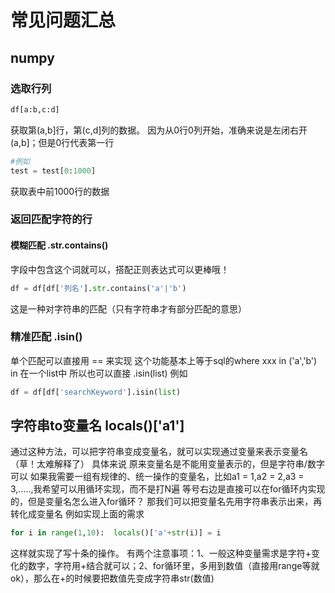 # 常见问题汇总

## numpy

### 选取行列

```python
df[a:b,c:d]
```

获取第(a,b]行，第(c,d]列的数据。
因为从0行0列开始，准确来说是左闭右开(a,b]；但是0行代表第一行
```python
#例如
test = test[0:1000]
```
获取表中前1000行的数据
### 返回匹配字符的行
#### 模糊匹配 .str.contains()
字段中包含这个词就可以，搭配正则表达式可以更棒哦！
```python
df = df[df['列名'].str.contains('a'|'b')
```
这是一种对字符串的匹配（只有字符串才有部分匹配的意思）
### 精准匹配 .isin()
单个匹配可以直接用 == 来实现
这个功能基本上等于sql的where xxx in ('a','b')
in 在一个list中
所以也可以直接 .isin(list)
例如
```python
df = df[df['searchKeyword'].isin(list)
```
## 字符串to变量名 locals()['a1']
通过这种方法，可以把字符串变成变量名，就可以实现通过变量来表示变量名（草！太难解释了）
具体来说
原来变量名是不能用变量表示的，但是字符串/数字可以
如果我需要一组有规律的、统一操作的变量名，比如a1 = 1,a2 = 2,a3 = 3,.....,我希望可以用循环实现，而不是打N遍
等号右边是直接可以在for循环内实现的，但是变量名怎么进入for循环？
那我们可以把变量名先用字符串表示出来，再转化成变量名
例如实现上面的需求
```python
for i in range(1,10):  locals()['a'+str(i)] = i
```
这样就实现了写十条的操作。
有两个注意事项：1、一般这种变量需求是字符+变化的数字，字符用+结合就可以；2、for循环里，多用到数值（直接用range等就ok），那么在+的时候要把数值先变成字符串str(数值)

